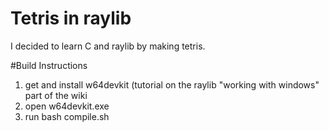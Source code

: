 # Tetris in raylib
I decided to learn C and raylib by making tetris.

#Build Instructions
1. get and install w64devkit (tutorial on the raylib "working with windows" part of the wiki
2. open w64devkit.exe
3. run bash compile.sh
